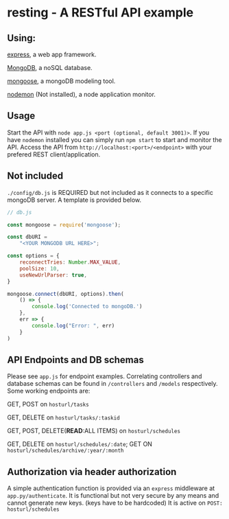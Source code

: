 # resting - A RESTful API example

## Using:
[express](https://www.npmjs.com/package/express), a web app framework.

[MongoDB](https://www.mongodb.com/), a noSQL database.

[mongoose](https://www.npmjs.com/package/mongoose), a mongoDB modeling tool.

[nodemon](https://www.npmjs.com/package/nodemon) (Not installed), a node application monitor.

## Usage
Start the API with `node app.js <port (optional, default 3001)>`. If you have `nodemon` installed you can simply run `npm start` to start and monitor the API. Access the API from `http://localhost:<port>/<endpoint>` with your prefered REST client/application.

## Not included
`./config/db.js` is REQUIRED but not included as it connects to a specific mongoDB server. A template is provided below.

```javascript
// db.js

const mongoose = require('mongoose');

const dbURI = 
    "<YOUR MONGODB URL HERE>";

const options = {
    reconnectTries: Number.MAX_VALUE,
    poolSize: 10,
    useNewUrlParser: true,
}

mongoose.connect(dbURI, options).then(
    () => {
        console.log('Connected to mongoDB.')
    },
    err => {
        console.log("Error: ", err)
    }
)
```

## API Endpoints and DB schemas
Please see `app.js` for endpoint examples. Correlating controllers and database schemas can be found in `/controllers` and `/models` respectively. Some working endpoints are:

GET, POST on `hosturl/tasks`

GET, DELETE on `hosturl/tasks/:taskid`

GET, POST, DELETE(**READ**:ALL ITEMS) on `hosturl/schedules`

GET, DELETE on `hosturl/schedules/:date`; GET ON `hosturl/schedules/archive/:year/:month`

## Authorization via header authorization
A simple authentication function is provided via an `express` middleware at `app.py/authenticate`. It is functional but not very secure by any means and cannot generate new keys. (keys have to be hardcoded) It is active on `POST: hosturl/schedules`
